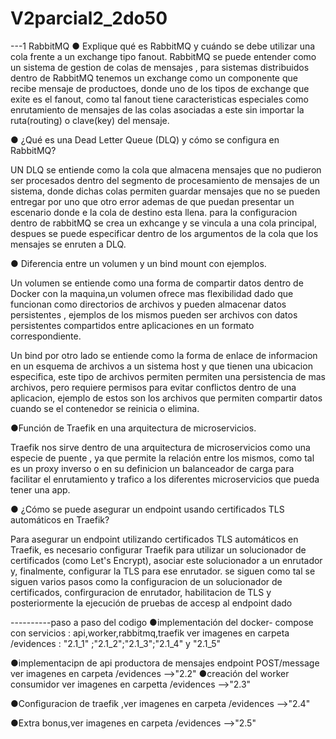 # V2parcial2_2do50

---1 RabbitMQ
● Explique qué es RabbitMQ y cuándo se debe utilizar una cola frente a un
exchange tipo fanout.
 RabbitMQ se puede entender como un sistema de gestion de colas de mensajes , para sistemas distribuidos
 dentro de RabbitMQ tenemos un exchange como un componente que recibe mensaje de productoes, donde uno de los tipos de exchange que exite es el fanout, como tal fanout tiene caracteristicas  especiales como enrutamiento de mensajes de las colas asociadas a este sin importar la ruta(routing) o clave(key) del mensaje.

● ¿Qué es una Dead Letter Queue (DLQ) y cómo se configura en RabbitMQ?

UN DLQ se entiende como la cola que almacena mensajes  que no pudieron ser procesados dentro del segmento de procesamiento de mensajes de un sistema, donde dichas colas  permiten guardar mensajes  que no se pueden entregar por uno que otro error ademas de que puedan presentar un escenario donde e la cola de destino esta llena.
para la configuracion dentro de rabbitMQ se crea un exhcange y se vincula a una cola principal, despues se puede especificar dentro de los argumentos de la cola que los mensajes se enruten a DLQ.


● Diferencia entre un volumen y un bind mount con ejemplos.

Un volumen se entiende como una forma de compartir datos  dentro de Docker con la maquina,un volumen ofrece mas flexibilidad dado que funcionan como directorios de archivos y pueden almacenar datos persistentes , ejemplos de los mismos pueden ser archivos con datos persistentes compartidos entre aplicaciones en un formato correspondiente.

Un bind por otro lado se entiende como la forma de enlace de informacion en un esquema de archivos a un sistema host y que tienen una ubicacion especifica, este tipo de archivos permiten permiten una persistencia de mas archivos, pero requiere permisos para evitar conflictos dentro de una aplicacion, ejemplo de estos son los archivos que permiten compartir datos cuando se el contenedor se reinicia o elimina.

●Función de Traefik en una arquitectura de microservicios.

Traefik nos sirve dentro de una arquitectura de microservicios como una especie de puente , ya que permite la relación entre los mismos, como tal es un proxy inverso o en su definicion un balanceador de carga  para facilitar el enrutamiento y trafico a los diferentes  microservicios que pueda tener una app.

● ¿Cómo se puede asegurar un endpoint usando certificados TLS automáticos
en Traefik?

Para asegurar un endpoint utilizando certificados TLS automáticos en Traefik, es necesario configurar Traefik para utilizar un solucionador de certificados (como Let's Encrypt), asociar este solucionador a un enrutador y, finalmente, configurar la TLS para ese enrutador. se siguen como tal se siguen varios pasos como la configuracion de un solucionador de certificados, confirguracion de enrutador, habilitacion de TLS y posteriormente la ejecución de pruebas de accesp al endpoint dado


----------paso a paso del codigo
●implementación del docker- compose con servicios :  api,worker,rabbitmq,traefik ver imagenes en carpeta /evidences : "2.1_1" ;"2.1_2";"2.1_3";"2.1_4" y "2.1_5"

●implementacipn de api productora de mensajes endpoint  POST/message ver imagenes en carpeta /evidences -->"2.2"
●creación del worker consumidor ver imagenes en carpetta /evidences -->"2.3"


●Configuracion de traefik ,ver imagenes en carpeta /evidences -->"2.4"

●Extra bonus,ver imagenes en carpeta /evidences -->"2.5"
